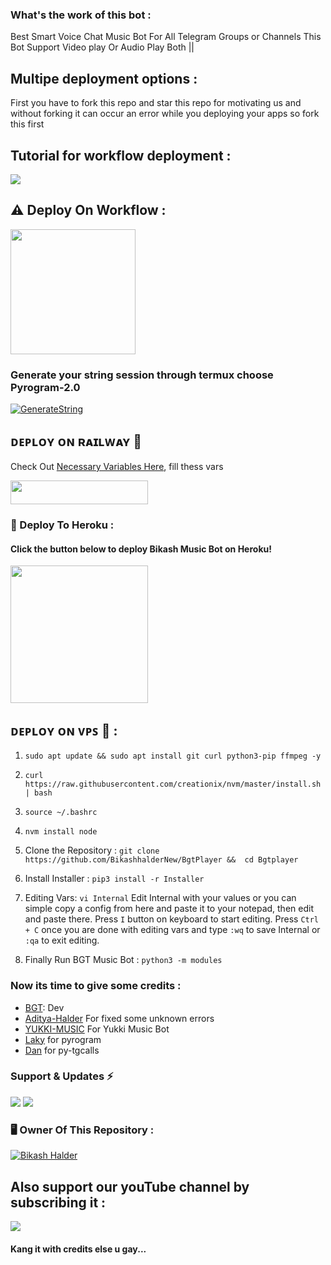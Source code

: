 ### What's the work of this bot :
Best Smart Voice Chat Music Bot For All Telegram Groups or Channels This Bot Support Video play Or Audio Play Both ||

## Multipe deployment options :
First you have to fork this repo and star this repo for motivating us and without forking it can occur an error while you deploying your apps so fork this first

## Tutorial for workflow deployment :

<a href="https://youtu.be/_nZT5lhcL8U)"><img src="https://img.shields.io/badge/Youtube%20Channel-black.svg?style=for-the-badge&logo=Youtube"></a>

## ⚠️ Deploy On Workflow :

<p
href="https://github.com/new/import"><img src="https://img.shields.io/badge/Workflow%20Deploy-violet?style=for-the-badge&logo=github" width="200""/></a>

### Generate your string session through termux choose Pyrogram-2.0

[![GenerateString](https://img.shields.io/badge/termux-stringsession-yellow)](https://github.com/AdityaHalder/PGV2-STRING)

## ᴅᴇᴘʟᴏʏ ᴏɴ ʀᴀɪʟᴡᴀʏ 🚉
Check Out [Necessary Variables Here](https://github.com/BikashHalderNew/Bgtplayer/blob/bikash/Internal), fill thess vars

<p 
href="https://railway.app/new/template?template=https://github.com/BikashHalderNew/Bgtplayer-Deploy&envs=STRING_SESSION,BOT_TOKEN,LOG_GROUP_ID,OWNER_ID,API_ID,API_HASH,MONGO_DB_URI"> <img src="https://img.shields.io/badge/Deploy%20To%20Railway-black?style=for-the-badge&logo=railway" width="220" height="38.45"/></a></p>


### 🔗 Deploy To Heroku :

<h4>Click the button below to deploy Bikash Music Bot on Heroku!</h4>    
<p><a href="https://heroku.com/deploy?template=https://github.com/BikashHalderNew/Bgtplayer"><img src="https://img.shields.io/badge/Deploy%20To%20Heroku-seagreen?style=for-the-badge&logo=heroku" width="220""/></a></p>

## ᴅᴇᴘʟᴏʏ ᴏɴ ᴠᴘꜱ 📡 :                  

1) ``sudo apt update && sudo apt install git curl python3-pip ffmpeg -y``

2) ``curl https://raw.githubusercontent.com/creationix/nvm/master/install.sh | bash``

3) ``source ~/.bashrc``

4) ``nvm install node``

5. Clone the Repository :
``git clone https://github.com/BikashhalderNew/BgtPlayer &&  cd Bgtplayer``

6. Install Installer : 
``pip3 install -r Installer``

8. Editing Vars:
``vi Internal``
Edit Internal with your values or you can simple copy a config from here and paste it to your notepad, then edit and paste there.
Press ``I`` button on keyboard to start editing.
Press ``Ctrl + C``  once you are done with editing vars and type ``:wq`` to save Internal or ``:qa`` to exit editing.

9. Finally Run BGT Music Bot :
``python3 -m modules`` 


### Now its time to give some credits :
- [BGT](https://github.com/BikashHalder): Dev
- [Aditya-Halder](https://t.me/eSport_BOTs) For fixed some unknown errors
- [YUKKI-MUSIC](https://github.com/TeamYukki) For Yukki Music Bot
- [Laky](https://github.com/pyrogram) for pyrogram
- [Dan](https://github.com/pytgcalls) for py-tgcalls

### Support & Updates ⚡
<a href="https://t.me/bgt_chat"><img src="https://img.shields.io/badge/Join-Group%20Support-darkblue.svg?style=for-the-badge&logo=Telegram"></a> <a href="https://t.me/BikashGadgetsTech"><img src="https://img.shields.io/badge/Join-Updates%20Channel-darkblue.svg?style=for-the-badge&logo=Telegram"></a>

### 🖥️ Owner Of This Repository :
[![Bikash Halder](https://te.legra.ph/file/840fed0100164af249bb8.jpg)](https://t.me/BikashHalder)

## Also support  our youTube channel by subscribing it :

<a href="https://youtube.com/channel/UCUkj6FFzdsOO5acUXVOEECg"><img src="https://img.shields.io/badge/Youtube%20Channel-red.svg?style=for-the-badge&logo=Youtube"></a>

#### Kang it with credits else u gay...
